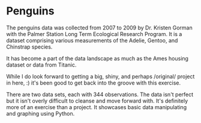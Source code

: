 # Penguins
The penguins data was collected from 2007 to 2009 by Dr. Kristen Gorman with the Palmer Station Long Term Ecological Research Program. 
It is a dataset comprising various measurements of the Adelie, Gentoo, and Chinstrap species. 

It has become a part of the data landscape as much as the Ames housing dataset or data from Titanic. 

While I do look forward to getting a big, shiny, and perhaps /original/ project in here, :) it's been good to get back into the groove
with this exercise.

There are two data sets, each with 344 observations. The data isn't perfect but it isn't overly difficult to cleanse and move forward with. 
It's definitely more of an exercise than a project. It showcases basic data manipulating and graphing using Python.


